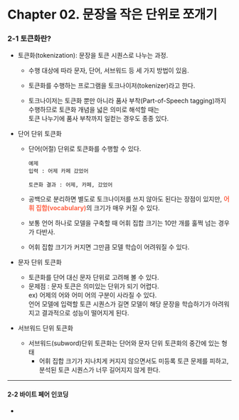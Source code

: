 # Chapter 02. 문장을 작은 단위로 쪼개기

### 2-1 토큰화란?

- 토큰화(tokenization): 문장을 토큰 시퀀스로 나누는 과정.

    - 수행 대상에 따라 문자, 단어, 서브워드 등 세 가지 방법이 있음.

    - 토큰화를 수행하는 프로그램을 토크나이저(tokenizer)라고 한다.

    - 토크나이저는 토큰화 뿐만 아니라 품사 부착(Part-of-Speech tagging)까지 수행하므로 토큰화 개념을 넓은 의미로 해석할 때는  
    토큰 나누기에 품사 부착까지 일컫는 경우도 종종 있다.


- 단어 단위 토큰화
    - 단어(어절) 단위로 토큰화를 수행할 수 있다.
        ```
        예제
        입력 : 어제 카페 갔었어

        토큰화 결과 : 어제, 카페, 갔었어
        ```
    - 공백으로 분리하면 별도로 토크나이저를 쓰지 않아도 된다는 장점이 있지만, <span style="font-weight:bold; color:tomato">어휘 집합(vocabulary)</span>의 크기가 매우 커질 수 있다.
    
    - 보통 언어 하나로 모델을 구축할 때 어휘 집합 크기는 10만 개를 훌쩍 넘는 경우가 다반사.
    - 어휘 집합 크기가 커지면 그만큼 모델 학습이 어려워질 수 있다.

- 문자 단위 토큰화
    - 토큰화를 단어 대신 문자 단위로 고려해 볼 수 있다.
    - 문제점 : 문자 토큰은 의미있는 단위가 되기 어렵다.  
        ex) 어제의 어와 어미 어의 구분이 사라질 수 있다.  
        언어 모델에 입력할 토큰 시퀀스가 길면 모델이 해당 문장을 학습하기가 아려워지고 결과적으로 성능이 떨어지게 된다.

- 서브워드 단위 토큰화
    - 서브워드(subword)단위 토큰화는 단어와 문자 단위 토큰화의 중간에 있는 형태
        - 어휘 집합 크기가 지나치게 커지지 않으면서도 미등록 토큰 문제를 피하고, 분석된 토큰 시퀀스가 너무 길어지지 않게 한다.

---
#### 2-2 바이트 페어 인코딩
- 